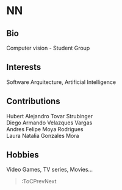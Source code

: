# NN

## Bio

Computer vision - Student Group

## Interests

Software Arquitecture, Artificial Intelligence

## Contributions

Hubert Alejandro Tovar Strubinger \
Diego Armando Velazques Vargas \
Andres Felipe Moya Rodrigues \
Laura Natalia Gonzales Mora

## Hobbies

Video Games, TV series, Movies...

> :ToCPrevNext